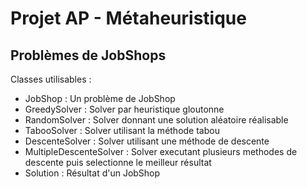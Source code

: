 # Projet AP - Métaheuristique
## Problèmes de JobShops

Classes utilisables : 
 - JobShop : Un problème de JobShop
 - GreedySolver : Solver par heuristique gloutonne
 - RandomSolver : Solver donnant une solution aléatoire réalisable
 - TabooSolver : Solver utilisant la méthode tabou
 - DescenteSolver : Solver utilisant une méthode de descente
 - MultipleDescenteSolver : Solver executant plusieurs methodes de descente puis selectionne le meilleur résultat
 - Solution : Résultat d'un JobShop
